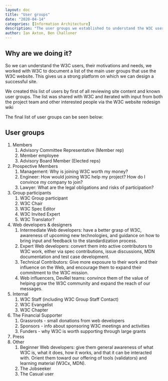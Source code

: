 ```yaml
---
layout: doc
title: "User groups"
date: "2020-04-14"
categories: [Information Architecture]
description: "The user groups we established to understand the W3C users, their motivations and needs."
author: Ian Axton, Ben Challoner
---
```


## Why are we doing it?

So we can understand the W3C users, their motivations and needs, we worked with W3C to document a list of the main user groups that use the W3C website. This gives us a strong platform on which we can design a successful site.

We created this list of users by first of all reviewing site content and known user groups. The list was shared with W3C and iterated with input from both the project team and other interested people via the W3C website redesign wiki 

The final list of user groups can be seen below:

## User groups

1. Members 
    1. Advisory Committee Representative (Member rep)
    2. Member employee
    3. Advisory Board Member (Elected reps)
2. Prospective Members 
    1. Management: Why is joining W3C worth my money?
    2. Engineer: How would joining W3C help my project? How do I convince my company to join?
    3. Lawyer: What are the legal obligations and risks of participation?
3. Group participants 
    1. W3C Group participant
    2. W3C Chair
    3. W3C Spec Editor
    4. W3C Invited Expert
    5. W3C Translator?
4. Web developers & designers 
    1. Intermediate Web developers: have a better grasp of W3C, awareness of upcoming new technologies, and guidance on how to bring input and feedback to the standardization process.
    2. Expert Web developers: convert them into active contributors to W3C work, either via spec contributions, issue discussions, MDN documentation and test case development.
    3. Technical Contributors: Give more exposure to their work and their influence on the Web, and encourage them to expand their commitment to the W3C mission.
    4. Web influencers, DevRel teams: convince them of the value of helping grow the W3C community and expand the reach of our messages.
5. Internal 
    1. W3C Staff (including W3C Group Staff Contact)
    2. W3C Evangelist
    3. W3C Chapter
6. The Financial Supporter 
    1. Grassroots - small donations from web developers
    2. Sponsors - info about sponsoring W3C meetings and activities
    3. Funders - why W3C is worth supporting through large grants
7. Press
8. Other 
    1. Beginner Web developers: give them general awareness of what W3C is, what it does, how it works, and that it can be interacted with. Orient them toward our offering of tools (validators) and learning material (W3Cx, MDN).
    2. The Jobseeker
    3. The Casual user
